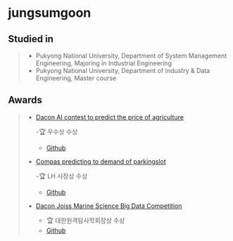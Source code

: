 # jungsumgoon

## Studied in
> - Pukyong National University, Department of System Management Engineering, Majoring in Industrial Engineering
> - Pukyong National University, Department of Industry & Data Engineering, Master course

## Awards
> - [Dacon AI contest to predict the price of agriculture](https://dacon.io/competitions/official/235801/overview/description)
> 
>   -🏆 우수상 수상
>   - [Github](https://github.com/jungsungmoon/nongsan) 
> - [Compas predicting to demand of parkingslot](https://compas.lh.or.kr/subj/competition/info?subjNo=SBJ_2107_003#)
> 
>   -🏆 LH 사장상 수상
>   - [Github](https://github.com/jungsungmoon/parkingslot)
> - [Dacon Joiss Marine Science Big Data Competition](https://dacon.io/competitions/official/235793/overview/description)
> 
>   - 🏆 대한원격탐사학회장상 수상
>   - [Github](https://github.com/jungsungmoon/joiss) 
